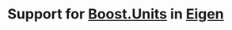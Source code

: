# Support for [Boost.Units](http://www.boost.org/doc/libs/release/libs/units/) in [Eigen](http://eigen.tuxfamily.org)
